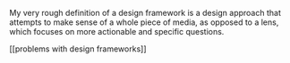My very rough definition of a design framework is a design approach that attempts to make sense of a whole piece of media, as opposed to a lens, which focuses on more actionable and specific questions.

[[problems with design frameworks]]
